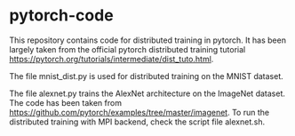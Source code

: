# pytorch-code
This repository contains code for distributed training in pytorch. It has been largely taken from the official pytorch distributed
training tutorial https://pytorch.org/tutorials/intermediate/dist_tuto.html.

The file mnist_dist.py is used for distributed training on the MNIST dataset. 

The file alexnet.py trains the AlexNet architecture on the ImageNet dataset. The code has been taken from  https://github.com/pytorch/examples/tree/master/imagenet. To run the distributed training with MPI backend, check the script file alexnet.sh.

